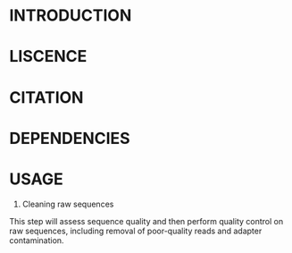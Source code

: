 # INTRODUCTION

# LISCENCE

# CITATION

# DEPENDENCIES

# USAGE

1. Cleaning raw sequences

This step will assess sequence quality and then perform quality control on raw sequences, including removal of poor-quality reads and adapter contamination.

```

```